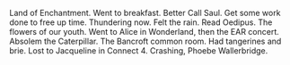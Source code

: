 Land of Enchantment. Went to breakfast. Better Call Saul. Get some work done to free up time. Thundering now. Felt the rain. Read Oedipus. The flowers of our youth. Went to Alice in Wonderland, then the EAR concert. Absolem the Caterpillar. The Bancroft common room. Had tangerines and brie. Lost to Jacqueline in Connect 4\. Crashing, Phoebe Wallerbridge.